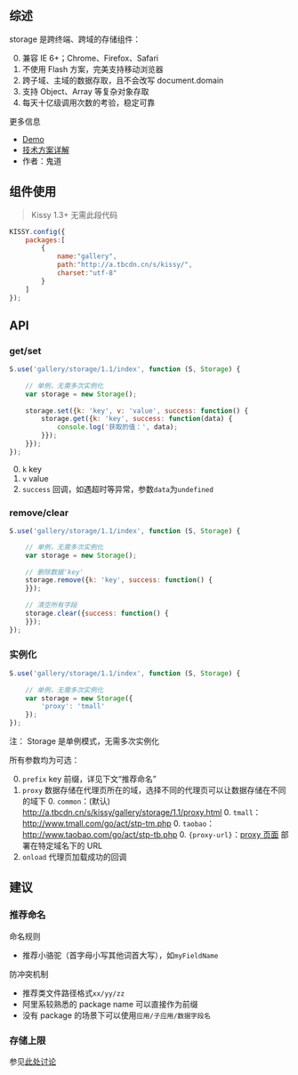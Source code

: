 ## 综述

storage 是跨终端、跨域的存储组件：

0. 兼容 IE 6+；Chrome、Firefox、Safari
0. 不使用 Flash 方案，完美支持移动浏览器
0. 跨子域、主域的数据存取，且不会改写 document.domain
0. 支持 Object、Array 等复杂对象存取
0. 每天十亿级调用次数的考验，稳定可靠

更多信息

* [Demo](http://gallery.kissyui.com/storage/1.0/demo/index.html)
* [技术方案详解](https://github.com/luics/storage/wiki/Storage)
* 作者：鬼道

## 组件使用

> Kissy 1.3+ 无需此段代码

```javascript
KISSY.config({
    packages:[
        {
            name:"gallery",
            path:"http://a.tbcdn.cn/s/kissy/",
            charset:"utf-8"
        }
    ]
});
```

## API

### get/set

```javascript
S.use('gallery/storage/1.1/index', function (S, Storage) {
    
    // 单例，无需多次实例化
    var storage = new Storage();
    
    storage.set({k: 'key', v: 'value', success: function() {
        storage.get({k: 'key', success: function(data) {
            console.log('获取的值：', data);
        }});
    }});
});
```

0. `k` key
0. `v` value
0. `success` 回调，如遇超时等异常，参数`data`为`undefined`


### remove/clear

```javascript
S.use('gallery/storage/1.1/index', function (S, Storage) {  

    // 单例，无需多次实例化
    var storage = new Storage();
    
    // 删除数据'key' 
    storage.remove({k: 'key', success: function() {
    }});
    
    // 清空所有字段
    storage.clear({success: function() {
    }});
});
```

### 实例化

```javascript
S.use('gallery/storage/1.1/index', function (S, Storage) {
    
    // 单例，无需多次实例化
    var storage = new Storage({
        'proxy': 'tmall' 
    });
});
```

注： Storage 是单例模式，无需多次实例化

所有参数均为可选：

0. `prefix` key 前缀，详见下文“推荐命名”
0. `proxy` 数据存储在代理页所在的域，选择不同的代理页可以让数据存储在不同的域下
    0. `common`：(默认) http://a.tbcdn.cn/s/kissy/gallery/storage/1.1/proxy.html 
    0. `tmall`：http://www.tmall.com/go/act/stp-tm.php
    0. `taobao`：http://www.taobao.com/go/act/stp-tb.php
    0. `{proxy-url}`：[proxy 页面](http://a.tbcdn.cn/s/kissy/gallery/storage/1.1/proxy.html) 部署在特定域名下的 URL
0. `onload` 代理页加载成功的回调    
    
## 建议

### 推荐命名

命名规则

* 推荐小骆驼（首字母小写其他词首大写），如`myFieldName`

防冲突机制

* 推荐类文件路径格式`xx/yy/zz`
* 阿里系较熟悉的 package name 可以直接作为前缀
* 没有 package 的场景下可以使用`应用/子应用/数据字段名`
    
### 存储上限

参见[此处讨论](https://github.com/luics/storage/wiki/Storage#%E5%AD%98%E5%82%A8%E4%B8%8A%E9%99%90)